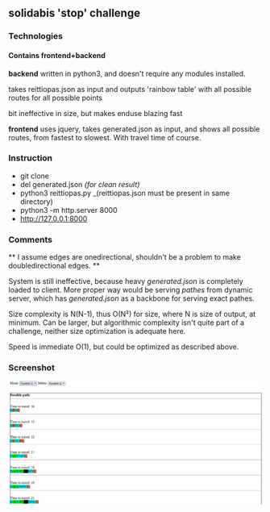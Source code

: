 ## solidabis 'stop' challenge
### Technologies

#### Contains frontend+backend

**backend** written in python3, and doesn't require any modules installed.

takes reittiopas.json as input and outputs 'rainbow table' with all possible routes for all possible points

bit ineffective in size, but makes enduse blazing fast

**frontend** uses jquery, takes generated.json as input, and shows all possible routes, from fastest to slowest. With travel time of course.

### Instruction

+ git clone
+ del generated.json _(for clean result)_
+ python3 reittiopas.py _(reittiopas.json must be present in same directory)
+ python3 -m http.server 8000
+ http://127.0.0.1:8000 

### Comments

** I assume edges are onedirectional, shouldn't be a problem to make doubledirectional edges. **

System is still ineffective, because heavy _generated.json_ is completely loaded to client.
More proper way would be serving _pathes_ from dynamic server, which has _generated.json_ as a backbone for serving exact pathes.

Size complexity is N(N-1), thus O(N²) for size, where N is size of output, at minimum. 
Can be larger, but algorithmic complexity isn't quite part of a challenge, neither size optimization is adequate here.

Speed is immediate O(1), but could be optimized as described above.

### Screenshot

![screenshot](https://github.com/sginne/solidabis/blob/master/screenshot.png)